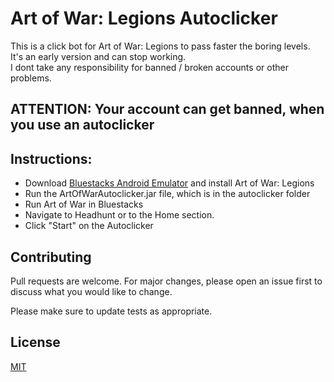 # Art of War: Legions Autoclicker

This is a click bot for Art of War: Legions to pass faster the boring levels.<br />
It's an early version and can stop working.<br />
I dont take any responsibility for banned / broken accounts or other problems.

## ATTENTION: Your account can get banned, when you use an autoclicker

## Instructions:
- Download [Bluestacks Android Emulator](https://www.bluestacks.com/) and install Art of War: Legions
- Run the ArtOfWarAutoclicker.jar file, which is in the autoclicker folder
- Run Art of War in Bluestacks
- Navigate to Headhunt or to the Home section.
- Click "Start" on the Autoclicker

## Contributing
Pull requests are welcome. For major changes, please open an issue first to discuss what you would like to change.

Please make sure to update tests as appropriate.

## License
[MIT](https://choosealicense.com/licenses/mit/)
